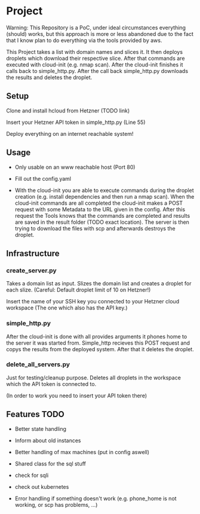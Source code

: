 # Project

Warning: This Repository is a PoC, under ideal circumstances everything (should) works, but this approach is more or less abandoned due to the fact that I know plan to do everything via the tools provided by aws.

This Project takes a list with domain names and slices it. It then deploys droplets which download their respective slice. 
After that commands are executed with cloud-init (e.g. nmap scan). After the cloud-init finishes it calls back to simple_http.py. 
After the call back simple_http.py downloads the results and deletes the droplet.

## Setup 

Clone and install hcloud from Hetzner (TODO link)

Insert your Hetzner API token in simple_http.py (Line 55)

Deploy everything on an internet reachable system!

## Usage

* Only usable on an www reachable host (Port 80)

* Fill out the config.yaml

* With the cloud-init you are able to execute commands during the droplet creation (e.g. install dependencies and then run a nmap scan). When the cloud-init commands are all completed the cloud-init makes a POST request with some Metadata to the URL given in the config. After this request the Tools knows that the commands are completed and results are saved in the result folder (TODO exact location). The server is then trying to download the files with scp and afterwards destroys the droplet.

## Infrastructure

### create_server.py

Takes a domain list as input. Slizes the domain list and creates a droplet for each slize. (Careful: Default droplet limit of 10 on Hetzner!)


Insert the name of your SSH key you connected to your Hetzner cloud workspace (The one which also has the API key.)
### simple_http.py

After the cloud-init is done with all provides arguments it phones home to the server it was started from. 
Simple_http recieves this POST request and copys the results from the deployed system.
After that it deletes the droplet.

### delete_all_servers.py

Just for testing/cleanup purpose. Deletes all droplets in the workspace which the API token is connected to.

(In order to work you need to insert your API token there)

## Features TODO

* Better state handling

* Inform about old instances

* Better handling of max machines (put in config aswell)

* Shared class for the sql stuff

* check for sqli

* check out kubernetes

* Error handling if something doesn't work (e.g. phone_home is not working, or scp has problems, ...)